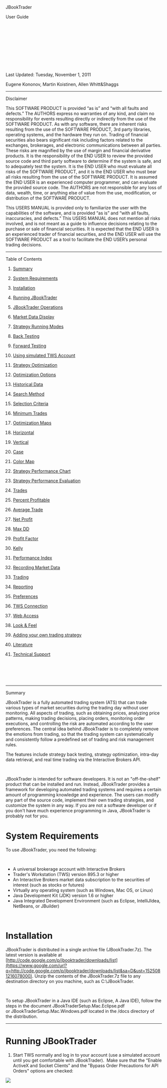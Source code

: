 <span class="c39 c37 c32"></span>

<span class="c37 c32 c39"></span>

<span class="c39 c37 c32"></span>

<span class="c39 c37 c32"></span>

<span class="c39 c37 c32"></span>

<span class="c39 c37 c32"></span>

<span class="c39 c37 c32"></span>

<span class="c39 c37 c32"></span>

<span class="c39 c37 c32"></span>

<span class="c27 c10">JBookTrader</span>

<span class="c8">User Guide</span>

<span class="c8"></span>

<span class="c8"></span>

<span class="c8"></span>

<span class="c1"> </span>

<span class="c1"> </span>

<span class="c1"> </span>

<span class="c1"></span>

<span class="c1"></span>

<span class="c1"></span>

<span class="c1"></span>

<span class="c1"></span>

<span class="c1"> </span>

<span class="c1"> </span>

<span class="c0">Last Updated: Tuesday, November 1, 2011</span>

<span class="c0">Eugene Kononov, Martin Koistinen, Allen Whitt&Shaggs</span>

<span class="c0"></span>

* * *

<span class="c40 c37 c25 c10 c50">Disclaimer</span>

<span class="c1">This SOFTWARE PRODUCT is provided “as is” and “with all faults and defects.” The AUTHORS express no warranties of any kind, and claim no responsibility for events resulting directly or indirectly from the use of the SOFTWARE PRODUCT. As with any software, there are inherent risks resulting from the use of the SOFTWARE PRODUCT, 3rd party libraries, operating systems, and the hardware they run on. Trading of financial securities also bears significant risk including factors related to the exchanges, brokerages, and electronic communications between all parties. These risks are magnified by the use of margin and financial derivative products. It is the responsibility of the END USER to review the provided source code and third party software to determine if the system is safe, and to adequately test the system. It is the END USER who must evaluate all risks of the SOFTWARE PRODUCT, and it is the END USER who must bear all risks resulting from the use of the SOFTWARE PRODUCT. It is assumed the END USER is an experienced computer programmer, and can evaluate the provided source code. The AUTHORS are not responsible for any loss of data, wealth, time, or anything else of value from the use, modification, or distribution of the SOFTWARE PRODUCT.</span>

<span class="c1"></span>

<span class="c1">This USERS MANUAL is provided only to familiarize the user with the capabilities of the software, and is provided “as is” and “with all faults, inaccuracies, and defects.” This USERS MANUAL does not mention all risks involved, and is not meant as a guide to influence decisions relating to the purchase or sale of financial securities. It is expected that the END USER is an experienced trader of financial securities, and the END USER will use the SOFTWARE PRODUCT as a tool to facilitate the END USER’s personal trading decisions.</span>

* * *

<span class="c25 c10 c37">Table of Contents</span><span class="c22 c40 c37"> </span>

<span class="c22 c40 c37"></span>

<span class="c22 c37 c40"></span>

1.  <span class="c7 c29 c14 c10">[Summary](#h.b82a0a152313)</span>
2.  <span class="c7 c29 c14 c10">[System Requirements](#h.bb7269a4cd0e)</span>
3.  <span class="c7 c29 c14 c10">[Installation](#h.7d0469bddc4a)</span>
4.  <span class="c7 c14 c10 c29">[Running JBookTrader](#h.e9373dd0e793)</span>
5.  <span class="c7 c29 c14 c10">[JBookTrader Operations](#h.5ca0e8cd8703)</span>
6.  <span class="c7 c29 c14 c10">[Market Data Display](#h.fa12f5f3a5a9)</span>
7.  <span class="c7 c29 c14 c10">[Strategy Running Modes](#h.a50b210d2d7f)</span>
8.  <span class="c7 c29 c14 c10">[Back Testing](#h.3c2d85303ed2)</span>
9.  <span class="c7 c29 c14 c10">[Forward Testing](#h.4929de0b2c6c)</span>
10.  <span class="c7 c29 c14 c10">[Using simulated TWS Account](#h.06f1e27ba9e0)</span>
11.  <span class="c7 c29 c14 c10">[Strategy Optimization](#h.71e323ae64bf)</span>

1.  <span class="c7 c22 c14">[Optimization Options](#h.df909c9ca6dc)</span>

1.  <span class="c7 c22 c14">[Historical Data](#h.97af3f6bcf4c)</span>
2.  <span class="c7 c22 c14">[Search Method](#h.eb49877327c0)</span>
3.  <span class="c7 c22 c14">[Selection Criteria](#h.6dd652d5b7c5)</span>
4.  <span class="c7 c22 c14">[Minimum Trades](#h.0b28add53eaa)</span>

1.  <span class="c7 c22 c14">[Optimization Maps](#h.803406a19b65)</span>

1.  <span class="c7 c22 c14">[Horizontal](#h.29f72512f54d)</span>
2.  <span class="c7 c22 c14">[Vertical](#h.c56b5e084647)</span>
3.  <span class="c7 c22 c14">[Case](#h.759d79ae7106)</span>
4.  <span class="c7 c22 c14">[Color Map](#h.7bdbb5de44d4)</span>

1.  <span class="c7 c29 c14 c10">[Strategy Performance Chart](#h.0375f4323dd3)</span>
2.  <span class="c7 c29 c14 c10">[Strategy Performance Evaluation](#h.86022322dc44)</span>

1.  <span class="c7 c22 c14">[Trades](#h.4044345b7d79)</span>
2.  <span class="c7 c22 c14">[Percent Profitable](#h.190faa03216e)</span>
3.  <span class="c7 c22 c14">[Average Trade](#h.fc9632ad7718)</span>
4.  <span class="c7 c22 c14">[Net Profit](#h.47778467a7a0)</span>
5.  <span class="c7 c22 c14">[Max DD](#h.719605c9f99a)</span>
6.  <span class="c7 c22 c14">[Profit Factor](#h.ebc4be1e89c2)</span>
7.  <span class="c7 c14 c22">[Kelly](#h.c31171f63f6c)</span>
8.  <span class="c7 c22 c14">[Performance Index](#h.0878454bb3bd)</span>

1.  <span class="c7 c29 c14 c10">[Recording Market Data](#h.f313887d57c6)</span>
2.  <span class="c7 c29 c14 c10">[Trading](#h.a075381d30d9)</span>
3.  <span class="c7 c29 c14 c10">[Reporting](#h.b7de96489066)</span>
4.  <span class="c7 c29 c14 c10">[Preferences](#h.fdef34383d9a)</span>

1.  <span class="c7 c22 c14">[TWS Connection](#h.70ded2d8f2da)</span>
2.  <span class="c7 c22 c14">[Web Access](#h.2010a80a07bf)</span>
3.  <span class="c7 c22 c14">[Look & Feel](#h.bebdd4eab0af)</span>

1.  <span class="c7 c29 c14 c10">[Adding your own trading strategy](#h.2ef9c361df37)</span>
2.  <span class="c7 c29 c14 c10">[Literature](#h.2f3cf59eacdd)</span>
3.  <span class="c7 c29 c14 c10">[Technical Support](#h.a1fbba1803f1)</span>

<a id="id.516b993f8f23"></a>

# <span> </span><a id="id.4bb965142f3e"></a>

* * *

<span class="c1">Summary</span>

<span class="c1">JBookTrader is a fully automated trading system (ATS) that can trade various types of market securities during the trading day without user monitoring. All aspects of trading, such as obtaining prices, analyzing price patterns, making trading decisions, placing orders, monitoring order executions, and controlling the risk are automated according to the user preferences. The central idea behind JBookTrader is to completely remove the emotions from trading, so that the trading system can systematically and consistently follow a predefined set of trading and risk management rules.</span>

<span class="c1">The features include strategy back testing, strategy optimization, intra-day data retrieval, and real time trading via the Interactive Brokers API.</span>

<span class="c1"> </span>

<span class="c1">JBookTrader is intended for software developers. It is not an "off-the-shelf" product that can be installed and run. Instead, JBookTrader provides a framework for developing automated trading systems and requires a certain amount of programming knowledge and experience. The users can modify any part of the source code, implement their own trading strategies, and customize the system in any way. If you are not a software developer or if you don't have much experience programming in Java, JBookTrader is probably not for you.</span>

<span class="c1"></span>

<span class="c1"></span>

# <span class="c27 c10">System Requirements</span>

<span class="c1">To use JBookTrader, you need the following:</span>

<span class="c1"> </span>

*   <span class="c1">A universal brokerage account with Interactive Brokers</span>
*   <span class="c1">Trader's Workstation (TWS) version 895.3 or higher</span>
*   <span class="c1">An Interactive Brokers market data subscription to the securities of interest (such as stocks or futures)</span>
*   <span class="c1">Virtually any operating system (such as Windows, Mac OS, or Linux)</span>
*   <span class="c1">Java Development Kit (JDK) version 1.6 or higher</span>
*   <span class="c1">Java Integrated Development Environment (such as Eclipse, IntelliJIdea, NetBeans, or JBuilder)</span>

<span class="c1"> </span>

<span class="c1"></span>

# <span class="c27 c10">Installation</span>

<span>JBookTrader is distributed in a single archive file (JBookTrader.7z). The latest version is available at</span> <span class="c54">[http://code.google.com/p/jbooktrader/downloads/list](https://www.google.com/url?q=http://code.google.com/p/jbooktrader/downloads/list&sa=D&ust=1525081216078000)</span><span class="c1">. Unzip the contents of the JBookTrader.7z file to any destination directory on you machine, such as C:\JBookTrader.</span>

<span class="c1"> </span>

<span class="c1">To setup JBookTrader in a Java IDE (such as Eclipse, A Java IDE), follow the steps in the document JBookTraderSetup.Mac.Eclipse.pdf or JBookTraderSetup.Mac.Windows.pdf located in the /docs directory of the distribution.</span>

<span class="c1"></span>

<span class="c1"></span>

<span class="c1"></span>

* * *

# <span class="c27 c10">Running JBookTrader</span>

1.  <span class="c1">Start TWS normally and log in to your account (use a simulated account until you get comfortable with JBookTrader).  Make sure that the “Enable ActiveX and Socket Clients” and the "Bypass Order Precautions for API Orders" options are checked:</span>

<span class="c1"></span>

<span class="c1"></span>

<span style="overflow: hidden; display: inline-block; margin: 0.00px 0.00px; border: 0.00px solid #000000; transform: rotate(0.00rad) translateZ(0px); -webkit-transform: rotate(0.00rad) translateZ(0px); width: 624.00px; height: 531.33px;">![](images/image18.png)</span>

<span class="c1"></span>

<span style="overflow: hidden; display: inline-block; margin: 0.00px 0.00px; border: 0.00px solid #000000; transform: rotate(0.00rad) translateZ(0px); -webkit-transform: rotate(0.00rad) translateZ(0px); width: 624.00px; height: 531.33px;">![](images/image36.png)</span>

<span class="c1"> </span>

<span class="c1"></span>

<span class="c1"></span>

1.  <span class="c1">Start JBookTrader:</span>

<span class="c1"></span>

<span class="c1"></span>

<span style="overflow: hidden; display: inline-block; margin: 0.00px 0.00px; border: 0.00px solid #000000; transform: rotate(0.00rad) translateZ(0px); -webkit-transform: rotate(0.00rad) translateZ(0px); width: 640.00px; height: 298.25px;">![](images/image20.png)</span>

<span class="c1"></span>

<span class="c1"></span>

<span class="c1">  </span>

1.  <span>Verify that JBookTrader can connect to TWS: right-click (control-click on Mac) on any strategy row and select</span> <span class="c10">Forward Test</span><span class="c1">:</span>

<span class="c1"></span>

<span style="overflow: hidden; display: inline-block; margin: 0.00px 0.00px; border: 0.00px solid #000000; transform: rotate(0.00rad) translateZ(0px); -webkit-transform: rotate(0.00rad) translateZ(0px); width: 640.00px; height: 298.25px;">![](images/image19.png)</span>

<span class="c1"></span>

<span class="c1">If the connection is successful and the security specified by the strategy is currently trading, you’ll see market information:</span>

<span class="c1"></span>

<span style="overflow: hidden; display: inline-block; margin: 0.00px 0.00px; border: 0.00px solid #000000; transform: rotate(0.00rad) translateZ(0px); -webkit-transform: rotate(0.00rad) translateZ(0px); width: 640.00px; height: 298.25px;">![](images/image22.png)</span>

<span class="c1"></span>

<span class="c1"></span>

<span class="c1"></span>

<span class="c1"></span>

* * *

# <span class="c27 c10">JBookTrader Operations</span>

<span class="c1"></span>

<span class="c1">Once started with the trading strategies specified, JBookTrader does not require any user actions and monitoring, or even user presence. During the trading day, JBookTrader will continuously monitor the price action for the specified securities, determine if the predefined trade entry/exit conditions have been met, place the trades, monitor their execution status, and record all events in a report file.</span>

<span class="c1"> </span>

<span class="c1">Specifically, JBookTrader will continuously execute the following sequence for each running trading strategy:</span>

<span class="c1"> </span>

*   <span class="c1">Detect when the market depth changes (any one of the 10 best bids or 10 best asks changes in either price or quantity).  For the liquid securities (such as ES and YM), this may happen several times every second.</span>
*   <span class="c1">Recalculate technical indicators based on the new market depth.</span>
*   <span class="c1">Determine if the trading strategy calls for a new position based on the new information. If new position differs from the current position, JBookTrader will place an order. For example, let us suppose that the the strategy is currently long 5 contracts. If the market moves higher and strategy determines that the profit target is reached and that the new position should be flat (i.e. 0 contracts), JBookTrader will place a MKT order to sell 5 contracts at the market.</span>
*   <span class="c1">The strategy will wait until the order is fully filled.</span>
*   <span class="c1">The transaction will be recorded in both event report and strategy report.</span>

<span class="c1"></span>

<span class="c1"> </span>

<span class="c1"></span>

* * *

# <span class="c27 c10">Market Data Display</span>

<span class="c1"></span>

<span>The market depth change at any point of time is reflected in the strategies table. The</span> <span class="c10">Market Depth</span> <span>column shows cumulative bid and the ask size. The</span> <span class="c10">Price</span><span class="c1"> column in JBookTrader is the midpoint between the current highest bid price and the current lowest ask price. At all times, the market data in JBookTrader is identical to that in TWS, and both applications reflect the changes almost simultaneously. Here is the TWS market depth window superimposed on JBookTrader for comparison:</span>

<span class="c1"> </span>

<span class="c1"></span>

<span class="c1"></span>

<span style="overflow: hidden; display: inline-block; margin: 0.00px 0.00px; border: 0.00px solid #000000; transform: rotate(0.00rad) translateZ(0px); -webkit-transform: rotate(0.00rad) translateZ(0px); width: 648.00px; height: 727.98px;">![](images/image21.png)</span>

<span class="c1"></span>

<span class="c1"></span>

<span class="c1"></span>

* * *

# <span class="c27 c10">Strategy Running Modes</span>

<span>JBookTrader can run any trading strategy in the following four running modes: back testing, forward testing, optimization, and trading. No changes to the strategy are required to run it in any of the running modes. Furthermore, the back testing, forward testing, and optimization modes are</span> <span class="c25">result-consistent</span><span>. That is, if you run a strategy in the forward test mode, and then back test and optimize the same strategy over the same time period, the performance results (net profit, number of trades, profit factor, etc.) will be identical. The trading mode is</span> <span class="c25">approximately result-consistent</span><span class="c1"> with the forward testing and the back testing modes. That is because in real trading, the bid/ask spreads and the quality of executions may vary beyond the boundaries assumed by the back testing, forward testing, and optimization modes.</span>

<span class="c1"></span>

<span class="c1">The running modes and their characteristics are summarized in the table below:</span>

<span class="c1"></span>

<a id="t.7b1b078301822e6cf561f623a156f4fe7ff675ef"></a><a id="t.0"></a>

<table class="c46">

<tbody>

<tr class="c35">

<td class="c41" colspan="1" rowspan="1">

<span class="c31 c10">Running Mode</span>

</td>

<td class="c41" colspan="1" rowspan="1">

<span class="c31 c10">Purpose</span>

</td>

<td class="c41" colspan="1" rowspan="1">

<span class="c31 c10">TWS Connection and live market data</span>

</td>

<td class="c41" colspan="1" rowspan="1">

<span class="c31 c10">Historical Data File</span>

</td>

<td class="c41" colspan="1" rowspan="1">

<span class="c31 c10">Order placement and execution</span>

</td>

</tr>

<tr class="c35">

<td class="c3" colspan="1" rowspan="1">

<span class="c10 c24">Back Testing</span>

</td>

<td class="c3" colspan="1" rowspan="1">

<span class="c24 c32">Evaluation of historical strategy performance</span>

</td>

<td class="c3" colspan="1" rowspan="1">

<span class="c24 c32">Not used</span>

</td>

<td class="c3" colspan="1" rowspan="1">

<span class="c24 c32">Required</span>

</td>

<td class="c3" colspan="1" rowspan="1">

<span class="c24 c32">Simulated</span>

</td>

</tr>

<tr class="c35">

<td class="c38" colspan="1" rowspan="1">

<span class="c24 c10">Forward Testing</span>

</td>

<td class="c38" colspan="1" rowspan="1">

<span class="c24 c32">Evaluation of real time strategy performance</span>

</td>

<td class="c38" colspan="1" rowspan="1">

<span class="c24 c32">Required</span>

</td>

<td class="c38" colspan="1" rowspan="1">

<span class="c24 c32">Not used</span>

</td>

<td class="c38" colspan="1" rowspan="1">

<span class="c24 c32">Simulated</span>

</td>

</tr>

<tr class="c35">

<td class="c3" colspan="1" rowspan="1">

<span class="c24 c10">Optimization</span>

</td>

<td class="c3" colspan="1" rowspan="1">

<span class="c24 c32">Discovery and calibration of strategy parameters</span>

</td>

<td class="c3" colspan="1" rowspan="1">

<span class="c24 c32">Not used</span>

</td>

<td class="c3" colspan="1" rowspan="1">

<span class="c24 c32">Required</span>

</td>

<td class="c3" colspan="1" rowspan="1">

<span class="c24 c32">Simulated</span>

</td>

</tr>

<tr class="c35">

<td class="c38" colspan="1" rowspan="1">

<span class="c24 c10">Trading</span>

</td>

<td class="c38" colspan="1" rowspan="1">

<span class="c24 c32">Live strategy trading</span>

</td>

<td class="c38" colspan="1" rowspan="1">

<span class="c24 c32">Required</span>

</td>

<td class="c38" colspan="1" rowspan="1">

<span class="c24 c32">Not used</span>

</td>

<td class="c38" colspan="1" rowspan="1">

<span class="c24 c32">Real</span>

</td>

</tr>

</tbody>

</table>

<span class="c24 c32"></span>

<span class="c1">All four trading modes are described in detail in the sections below.</span>

<span class="c1"></span>

<span class="c1"></span>

<span class="c1"></span>

* * *

# <span class="c27 c10">Back Testing</span>

<span class="c14 c32">Back testing is evaluating your trading strategy performance using historical market depth data. Historical data sets can be downloaded from the</span> <span class="c54">[Project Downloads Page](https://www.google.com/url?q=http://code.google.com/p/jbooktrader/downloads/list&sa=D&ust=1525081216087000)</span><span class="c1">.</span>

<span class="c1"></span>

<span class="c14 c32">To run a back test, right click on the strategy and select</span> <span class="c10 c14">Back Test</span><span class="c14 c32">:</span><span class="c1"> </span>

<span class="c1"></span>

<span style="overflow: hidden; display: inline-block; margin: 0.00px 0.00px; border: 0.00px solid #000000; transform: rotate(0.00rad) translateZ(0px); -webkit-transform: rotate(0.00rad) translateZ(0px); width: 640.00px; height: 298.25px;">![](images/image24.png)</span>

<span class="c1"></span>

<span class="c1">JBookTrader will pop up a file dialog. This dialog allows you to:</span>

<span class="c1"></span>

*   <span class="c1">Select a historical data file</span>
*   <span class="c1">Optionally select a subset of the historical data file by date</span>
*   <span class="c1">Optionally modify the strategy parameters for the back test</span>

<span style="overflow: hidden; display: inline-block; margin: 0.00px 0.00px; border: 0.00px solid #000000; transform: rotate(0.00rad) translateZ(0px); -webkit-transform: rotate(0.00rad) translateZ(0px); width: 640.00px; height: 289.32px;">![](images/image23.png)</span>

<span class="c1"></span>

<span class="c1">Press the "Back Test" button and JBookTrader will run the test and display the results:</span>

<span class="c1"></span>

<span class="c1"></span>

<span style="overflow: hidden; display: inline-block; margin: 0.00px 0.00px; border: 0.00px solid #000000; transform: rotate(0.00rad) translateZ(0px); -webkit-transform: rotate(0.00rad) translateZ(0px); width: 640.00px; height: 298.25px;">![](images/image26.png)</span>

<span class="c1"> </span>

<span>To see the extended back testing results, right click on the strategy and select</span> <span class="c10">Information</span><span class="c1">:</span>

<span class="c1"></span>

<span style="overflow: hidden; display: inline-block; margin: 0.00px 0.00px; border: 0.00px solid #000000; transform: rotate(0.00rad) translateZ(0px); -webkit-transform: rotate(0.00rad) translateZ(0px); width: 640.00px; height: 298.25px;">![](images/image25.png)</span>

<span class="c1"></span>

<span class="c1"></span>

<span class="c1">Extended back testing results will be displayed:</span>

<span style="overflow: hidden; display: inline-block; margin: 0.00px 0.00px; border: 0.00px solid #000000; transform: rotate(0.00rad) translateZ(0px); -webkit-transform: rotate(0.00rad) translateZ(0px); width: 530.00px; height: 502.00px;">![](images/image27.png)</span>

* * *

# <span class="c27 c10">Forward Testing</span>

<span class="c1">Forward testing is evaluating your trading strategy performance using live market data. In the forward testing mode, JBookTrader will connect to TWS and run the strategy, but no actual trade orders will be submitted. This makes it possible to run JBookTrader against real TWS account without making any trades. Although a paper trading account can also be used, the data feed from that type of account is unreliable.</span>

<span class="c1"> </span>

<span>To start a forward test, right click on the strategy and select</span> <span class="c10">Forward Test</span><span class="c1">:</span>

<span style="overflow: hidden; display: inline-block; margin: 0.00px 0.00px; border: 0.00px solid #000000; transform: rotate(0.00rad) translateZ(0px); -webkit-transform: rotate(0.00rad) translateZ(0px); width: 640.00px; height: 298.25px;">![](images/image19.png)</span>

<span class="c1"></span>

<span class="c1">If the security specified by the strategy is trading, the strategy line will be updated with live market data: </span>

<span style="overflow: hidden; display: inline-block; margin: 0.00px 0.00px; border: 0.00px solid #000000; transform: rotate(0.00rad) translateZ(0px); -webkit-transform: rotate(0.00rad) translateZ(0px); width: 640.00px; height: 298.25px;">![](images/image22.png)</span>

<span class="c1"></span>

* * *

# <span class="c27 c10">Using simulated TWS Account</span>

<span class="c48 c40 c14 c10"></span>

<span class="c1">Unfortunately, the "market depth" (and similarly "market book") functionality in simulated IB account is flawed. You can frequently see crossed market (bid higher than ask), missing rows of data, and downright wrong information. The best way to see it is to start two instances of TWS, and log in to your real account in one TWS instance, and log in to your simulated account in the other TWS instance. Then bring up the "market depth" window in each one, for the same security, and compare the two windows side by side. As market depth changes, you'll see that very frequently, the data is not the same in the two windows.</span>

<span class="c1"> </span>

<span class="c1">Here is how it may look like (notice the “crossed market” and other inconsistencies in the market depth for the simulated TWS account):</span>

<span class="c1"> </span>

<span class="c1"></span>

<span style="overflow: hidden; display: inline-block; margin: 0.00px 0.00px; border: 0.00px solid #000000; transform: rotate(0.00rad) translateZ(0px); -webkit-transform: rotate(0.00rad) translateZ(0px); width: 567.00px; height: 568.00px;">![](images/image28.png)</span>

<span class="c1"></span>

<span class="c1"></span>

<span class="c1">Since market depth data is critical to JBookTrader, simulated account simply doesn't cut it.</span>

<span class="c1"> </span>

<span class="c1">The solution is to use the "Forward Test" in JBookTrader with the real TWS account. In the "Forward Test" mode, everything that happens is exactly the same as if you were actually trading, except for one thing: no orders will be transmitted to TWS. For the performance evaluation, the executions will be simulated in a manner consistent with the real executions: all buy orders will be simulated to fill at the current ask, and all sell orders will be simulated to fill at the current bid.</span>

<span class="c1"> </span>

<span class="c1">The "Forward Test" mode should also be used if your intent is to record market depth.</span>

<span class="c1"></span>

<span class="c1"></span>

<span class="c1"></span>

* * *

# <span class="c27 c10">Strategy Optimization</span>

<span class="c40 c14 c10 c48"></span>

<span class="c1">Strategy optimization is a search for a set of strategy parameters that results in the best strategy performance. JBookTrader uses multiple measures of performance. You can select a particular measure to be used in the search.</span>

<span class="c1"> </span>

<span>To start a strategy optimization, right click on the strategy and select</span> <span class="c10">Optimize</span><span class="c1">:</span>

<span style="overflow: hidden; display: inline-block; margin: 0.00px 0.00px; border: 0.00px solid #000000; transform: rotate(0.00rad) translateZ(0px); -webkit-transform: rotate(0.00rad) translateZ(0px); width: 640.00px; height: 298.25px;">![](images/image29.png)</span>

<span class="c1"></span>

<span class="c1"> </span>

<span class="c1">This will display the Strategy Optimizer dialog.  This dialog offers these options:</span>

<span class="c1"></span>

*   <span class="c1">The historical data file to use</span>
*   <span class="c1">Optionally select a subset of the historical data by date</span>
*   <span class="c1">Modify the strategy parameters ranges to test</span>
*   <span class="c1">The optimizer method to use</span>
*   <span class="c1">The selection criteria</span>
*   <span class="c1">The minimum number of trades</span>

<span class="c1"></span>

<span class="c1">These are described below.</span>

<span class="c1"></span>

* * *

## <span class="c9">Optimization Options</span>

<span class="c1">The optimization window offers a number of configurations.  These are shown here: </span>

<span class="c1"></span>

<span class="c1"></span>

<span style="overflow: hidden; display: inline-block; margin: 0.00px 0.00px; border: 0.00px solid #000000; transform: rotate(0.00rad) translateZ(0px); -webkit-transform: rotate(0.00rad) translateZ(0px); width: 640.00px; height: 497.09px;">![](images/image30.png)</span>

### <span class="c10 c36">Historical Data</span>

<span class="c1"></span>

<span class="c1">Select the desired historical data file by clicking "Browse...".  To use only a subset of this data, check "Use date range" and enter the desired time period.  Note that in the example above, only data from 00:00:00 on January 1, 2011, until 23:59:59 on April 30, 2011, will be used in the optimization process.</span>

### <span class="c36 c10">Search Method</span>

<a id="id.c895f50a8500"></a>

<span class="c1">There are currently two choices for the search method; "Brute Force" and "Divide & Conquer".  The simplest is Brute Force.  This method will systematically back test every possible combination of parameters to locate the highest scoring configuration based on your selection criteria and minimum number of trades.  Depending on the number of combinations of parameters, the size of the back testing data and the computing power of your computer, this method may require minutes, hours, days or even weeks to complete.</span>

<span class="c1"></span>

<span class="c1">Divide & Conquer takes a speedier approach by dividing the whole set of parameters combinations into a relatively small number of groups.  The method then scores a sample of combinations from each group.  Divide and Conquer will then divide the highest scoring group into a new set of sub-groups and sample these, recursively, until it can no longer sub-divide the highest scoring group.  While this method is very quick, it isn't as thorough as the brute force method.</span>

### <span class="c36 c10">Selection Criteria</span>

<a id="id.71efab7d4a94"></a>

<span>There are currently four options for the selection criteria; Profit Factor, Net Profit, Kelly (Kelly Criterion) and PI (Performance Index).  Each of these choices is described in the 12. </span><span class="c7">Strategy performance evaluation</span><span class="c1"> section of this document.</span>

<span class="c1"></span>

<span class="c1">The selection here determines how the search method scores the best combination of parameters.</span>

### <span class="c36 c10">Minimum Trades</span>

<a id="id.64e2eb10be8e"></a>

<span class="c1">The statistical relevance of the selection criteria depends greatly on the number of trades that occur over the optimization search.  The Minimum Trades field allows you to omit optimization results that produced a number of trades lower than this setting.</span>

<span class="c1"></span>

<span>Once these options are set, click the</span> <span class="c10">Optimize</span><span class="c1"> button:</span>

<span class="c1"></span>

<span class="c14 c32">After completion, optimization results will be shown:</span><span class="c1"> </span>

<span class="c1"></span>

<span style="overflow: hidden; display: inline-block; margin: 0.00px 0.00px; border: 0.00px solid #000000; transform: rotate(0.00rad) translateZ(0px); -webkit-transform: rotate(0.00rad) translateZ(0px); width: 640.00px; height: 497.09px;">![](images/image31.png)</span>

<span class="c1"></span>

<span class="c1"></span>

* * *

## <span class="c9">Optimization Maps</span>

<span class="c1">Once an optimization has completed, it may be helpful to visualize a heat map of the parameter combinations showing the relative performance of each combination.</span>

<span style="overflow: hidden; display: inline-block; margin: 0.00px 0.00px; border: 0.00px solid #000000; transform: rotate(0.00rad) translateZ(0px); -webkit-transform: rotate(0.00rad) translateZ(0px); width: 640.00px; height: 504.00px;">![](images/image32.png)</span>

<span class="c1"></span>

<span class="c1"></span>

<span class="c1"></span>

<span class="c1"></span>

<span class="c1">Each point in the map shows the relative performance of the combination of parameter values at that point.  In the case of the map shown above, each point represents a value combination for the Entry and Period parameters for this optimization run.  The color value represents the value of the selection criteria selected for the optimization run.</span>

<span class="c1"></span>

<span class="c1">As shown in the legend along the right edge of the window, the red areas in the map have the highest profit factor and the areas in the dark blue have the lowest profit factor.</span>

<span class="c1"></span>

<span class="c1">Areas in white have no result because these combinations of parameter values produced a number of trades below the Minimum trade threshold set for the optimization run, or in the case of a Divide & Conquer optimization run, because the optimizer did not test them at all. </span>

<span class="c1"></span>

<span class="c1">The map shown above represents a Brute Force optimization run.  A Divide and Conquer run of the same strategy and other settings would appear like this:</span>

<span class="c1"></span>

<span class="c1"></span>

<span style="overflow: hidden; display: inline-block; margin: 0.00px 0.00px; border: 0.00px solid #000000; transform: rotate(0.00rad) translateZ(0px); -webkit-transform: rotate(0.00rad) translateZ(0px); width: 640.00px; height: 504.00px;">![](images/image33.png)</span>

<span class="c1"></span>

<span class="c1">Here it is easy to see how the Divide and Conquer search method samples areas of the combination space then focuses on areas with the best relative performance.  In this case, the optimizer very sparsely tested the map except in the areas where Entry is between 10 and 13 and Period is between about 0 and 75.</span>

<span class="c1"></span>

<span class="c1">If desired a user may "zoom-in" to a part of the optimization map by dragging a box with his mouse around the area of interest.</span>

<span class="c1"></span>

<span class="c1">There are a number of options for the optimization map; Horizontal, Vertical, Case and Color Map.</span>

<span class="c1"></span>

### <span class="c36 c10">Horizontal</span>

<a id="id.8f7bfd0aafd5"></a>

<span class="c1">The Horizontal drop-down menu allows the selection of which parameter to map to the horizontal axis of the map.  This is more important when there are more than two parameters as the map can only show two at a time.</span>

### <span class="c36 c10">Vertical</span>

<span class="c1">The Vertical drop-down menu allows the selection of which parameter to map to the horizontal axis of the map. This is more important when there are more than two parameters as the map can only show two at a time.</span>

### <span class="c36 c10"></span>

<span class="c1">Case</span>

<a id="id.aaad64e8d89d"></a>

<span class="c1"> The optimizer map can only show two parameters at a time.  So, when an optimized strategy uses 3 or more parameters, the resulting P&L that is mapped may vary depending on the hidden parameters.  Selecting Best will color the map with the best P&L for the shown parameters and selecting Worst will show the worst P&L for those parameters.</span>

<span class="c1"></span>

<span class="c1">For example, suppose that a strategy with 3 parameters is optimized.  Let us further suppose that the P&L for some of the parameter combinations is as follows:</span>

<span class="c32 c52">(10, 20, 1) : </span><span class="c22 c43">-$1,000.00</span>

<span class="c17">(10, 20, 2) : $12,000.00</span>

<span class="c32 c52">(10, 20, 3) : </span><span class="c22 c43">-$5,000.00</span>

<span class="c22 c43"></span>

<span class="c1">If the optimization map is only displaying the first 2 parameters in the map, the color of the map for these parameters will be determined by the Case setting.  If set to Best, the map will be set to the color corresponding to $12,000.00, if Case is set to Worst, then the map will be set to the color corresponding to -$5,000.00.</span>

### <span class="c36 c10">Color Map</span>

<a id="id.5b5ff1e672b9"></a>

<span class="c1">The color map drop-down menu contains the choices; Heat and Gray.  Heat uses color to denote performance and Gray uses shades of grey to denote performance.  This might be useful if the viewer has trouble distinguishing colors or if the the map will be printed on a monotone printer or other medium.</span>

<span class="c1"></span>

<span class="c1"></span>

* * *

# <span class="c27 c10">Strategy Performance Chart</span>

<span>In discretionary (manual) trading, charts are used</span> <span class="c25">before</span><span>a trading decision is made. Since JBookTrader is a fully automated trading system, there is no one to actually look at the chart. The system makes all decisions. However, the charts are still very useful for strategy evaluation</span> <span class="c25">after</span><span class="c1"> the period of trading.</span>

<span class="c1"> </span>

<span>To display a strategy performance chart, run any strategy in one of the three modes:</span> <span class="c10">Back Test</span><span>,</span> <span class="c10">Forward Test</span><span>, or</span> <span class="c10">Trade</span><span>. Next, right-click (control-click on Mac) on the strategy and select</span> <span class="c10">Chart</span><span class="c1">:</span>

<span class="c1"></span>

<span style="overflow: hidden; display: inline-block; margin: 0.00px 0.00px; border: 0.00px solid #000000; transform: rotate(0.00rad) translateZ(0px); -webkit-transform: rotate(0.00rad) translateZ(0px); width: 640.00px; height: 298.25px;">![](images/image34.png)</span>

<span class="c1"></span>

<span class="c1"></span>

<span class="c1">The strategy performance chart will be displayed:</span>

<span class="c1"></span>

<span style="overflow: hidden; display: inline-block; margin: 0.00px 0.00px; border: 0.00px solid #000000; transform: rotate(0.00rad) translateZ(0px); -webkit-transform: rotate(0.00rad) translateZ(0px); width: 640.00px; height: 497.09px;">![](images/image35.png)</span>

<span class="c1"></span>

<span class="c29 c40 c14 c10"> </span>

<span class="c1">The performance chart contains the information about the market and the strategy, since it has started. The green circles mark the times and the prices when the strategy took long positions, the red circles mark the times and the prices when the strategy took short positions, and the yellow circles mark the times and the prices when the strategy took flat positions. The number in the circle indicates the number of contracts/shares held by the strategy.</span>

<span class="c1"></span>

<span class="c1">The performance chart is zoom-able. To zoom in, left-click on the chart area and drag to the right. To zoom out, left-click on the chart area and drag to the left:</span>

<span class="c1"></span>

<span class="c1"></span>

<span class="c1"></span>

<span class="c1"></span>

<span class="c1"></span>

<span class="c1"></span>

<span style="overflow: hidden; display: inline-block; margin: 0.00px 0.00px; border: 0.00px solid #000000; transform: rotate(0.00rad) translateZ(0px); -webkit-transform: rotate(0.00rad) translateZ(0px); width: 640.00px; height: 497.09px;">![](images/image9.png)</span>

<span class="c1"></span>

<span>There are numerous chart display options which you can adjust. To get to the options, right-click (control-click on Mac) on the chart and choose</span> <span class="c10">Properties</span><span class="c1">:</span>

<span class="c1"></span>

<span class="c1"></span>

<span style="overflow: hidden; display: inline-block; margin: 0.00px 0.00px; border: 0.00px solid #000000; transform: rotate(0.00rad) translateZ(0px); -webkit-transform: rotate(0.00rad) translateZ(0px); width: 640.00px; height: 497.09px;">![](images/image10.png)</span>

<span class="c1"></span>

* * *

# <span class="c27 c10">Strategy Performance Evaluation</span>

<span class="c1"></span>

## <span class="c9">Trades</span>

<span class="c1">This is the total number of trades that executed during the strategy’s run. The greater the number of trades (and the longer the historical data period is), the more statistically significant the performance results will be.</span>

## <span class="c9">Percent Profitable</span>

<span class="c1">Percent of profitable trades.</span>

## <span class="c9">Average Trade</span>

<span class="c1">This is the total net profit divided by the number of trades.</span>

## <span class="c9">Net Profit</span>

<span class="c1">This is the total profit or loss of the strategy’s run.</span>

## <span class="c9">Max DD</span>

<span class="c1">The Maximum Drawdown indicates the largest decline from the highest peak during the course of the strategy's run.</span>

## <span class="c9">Profit Factor</span>

<span class="c1">Profit Factor is a measure of a strategy’s performance and is measured as the ratio:</span>

<span style="overflow: hidden; display: inline-block; margin: 0.00px 0.00px; border: 0.00px solid #000000; transform: rotate(0.00rad) translateZ(0px); -webkit-transform: rotate(0.00rad) translateZ(0px); width: 179.00px; height: 58.00px;">![](images/image11.png)</span>

## <span class="c9"></span>

<span class="c1">Kelly</span>

<span>Kelly provides an indication of the</span> <span class="c25">maximum</span><span>amount of trading capital that should be applied to the given strategy.  The result is in the range 0 - 100 and indicates the</span> <span class="c25">maximum</span><span class="c1"> percentage that should be allocated.  The Kelly Criterion is calculated with the formula:</span>

<span class="c1"></span>

<span style="overflow: hidden; display: inline-block; margin: 0.00px 0.00px; border: 0.00px solid #000000; transform: rotate(0.00rad) translateZ(0px); -webkit-transform: rotate(0.00rad) translateZ(0px); width: 105.00px; height: 58.00px;">![](images/image12.png)</span>

<span class="c1"></span>

<span class="c1"></span>

<span class="c1">Where:</span>

<span class="c10 c25">f</span><span class="c1">  is the maximum fraction of the total capital to invest</span>

<span class="c25 c10">b</span><span class="c1"> is the win-loss ratio</span>

<span class="c25 c10">p</span><span class="c1"> is the probability of a winning trade</span>

<span class="c10">q</span><span class="c1"> is the probability of a losing trade</span>

<span class="c1"></span>

<span>For more information see</span> <span class="c7">[http://en.wikipedia.org/wiki/Kelly_criterion](https://www.google.com/url?q=http://en.wikipedia.org/wiki/Kelly_criterion&sa=D&ust=1525081216098000)</span><span class="c1">.</span>

<span class="c1"></span>

<span>In the trading systems domain, Kelly can be used for position sizing. It can also be used to directly compare the "goodness" of multiple strategies side by side. Let's suppose that system</span> <span class="c25">A</span><span>has Kelly of 5% while system</span> <span class="c25">B</span> <span>has Kelly of 50%. Clearly, system</span> <span class="c25">B is</span> <span>superior to system</span><span class="c25">A,</span> <span class="c1">because its distribution of winning and losing trades allows a much greater proportion of capital to risk on every trade.</span>

## <span class="c9">Performance Index</span>

<span class="c1">The Performance Index is another measure of the Strategy’s performance.  It is calculated as 10 times the average profit per trade divided by the standard deviation of trades:</span>

![](images/image1.png)

<span class="c39 c37 c32"></span>

<span class="c1">The higher the performance index is, the more "quality" the strategy has. Performance Index is closely related to System Quality Number, introduced by Van K. Tharp in his "Definitive Guide to Position Sizing".</span>

<span class="c1"></span>

<span class="c1">References:</span>

<span class="c7 c22 c14">[http://www.ninjatrader-support2.com/vb/showthread.php?t=4320](https://www.google.com/url?q=http://www.ninjatrader-support2.com/vb/showthread.php?t%3D4320&sa=D&ust=1525081216099000)</span>

<span class="c7 c22 c14">[http://www.iitm.com/Definitive-Guide-to-Position-Sizing.htm](https://www.google.com/url?q=http://www.iitm.com/Definitive-Guide-to-Position-Sizing.htm&sa=D&ust=1525081216099000)</span>

<span class="c7 c22 c14">[http://groups.google.com/group/jbooktrader/browse_thread/thread/f35707d6d1e5163f](https://www.google.com/url?q=http://groups.google.com/group/jbooktrader/browse_thread/thread/f35707d6d1e5163f&sa=D&ust=1525081216100000)</span>

<span class="c7 c22 c14">[](https://www.google.com/url?q=http://groups.google.com/group/jbooktrader/browse_thread/thread/f35707d6d1e5163f&sa=D&ust=1525081216100000)</span>

<span class="c7 c22 c14">[](https://www.google.com/url?q=http://groups.google.com/group/jbooktrader/browse_thread/thread/f35707d6d1e5163f&sa=D&ust=1525081216100000)</span>

* * *

# <span class="c27 c10">Recording Market Data</span>

<span class="c1"></span>

<span>When a strategy runs in either</span> <span class="c10">Forward Test</span><span>or</span> <span class="c10">Trade</span><span>mode, it accumulates market depth data and saves it in a file in the</span> <span class="c25">/marketData</span><span class="c1"> directory.</span>

<span class="c1"> </span>

<span class="c1">Open one of the saved files in a text editor. The market depth history is saved as a sequence of lines.  Each line represents a 1-second snapshot of the market and contains 4 columns:</span>

<span class="c1"> </span>

<span class="c1">Column  1: date in the MMddyy format</span>

<span class="c1"> Column  2: time in the HHmmss format</span>

<span class="c1"> Column  3: book balance</span>

<span class="c1"> Column  4: price</span>

<span class="c1"></span>

<span class="c1"> </span>

<span class="c1">Here is how it may look:</span>

<span class="c17">…</span>

<span class="c17"> 062409,081232,-11,894.375</span>

<span class="c17"> 062409,081233,-11,894.375</span>

<span class="c17"> 062409,081234,-11,894.375</span>

<span class="c17"> 062409,081235,-11,894.375</span>

<span class="c17"> 062409,081236,-11,894.375</span>

<span class="c17"> 062409,081237,-12,894.375</span>

<span class="c17"> 062409,081238,-13,894.375</span>

<span class="c17"> 062409,081239,-6,894.125</span>

<span class="c17"> 062409,081240,1,894.125</span>

<span class="c17"> 062409,081241,2,894.125</span>

<span class="c17"> 062409,081242,2,894.125</span>

<span class="c17"> 062409,081243,1,894.125</span>

<span class="c17"> 062409,081244,1,894.125</span>

<span class="c17"> …</span>

<span class="c17"></span>

<span class="c17"></span>

<span class="c1">The saved book may subsequently be used by any strategy for back testing and optimization purposes.</span>

<span class="c1"></span>

<span class="c1"></span>

<span class="c1"></span>

* * *

# <span class="c27 c10">Trading</span>

<span class="c1"></span>

<span class="c1">To begin live trading of your strategy, right-click (control-click on Mac) and choose Trade from the contextual menu.</span>

<span class="c1"></span>

<span class="c1"></span>

<span style="overflow: hidden; display: inline-block; margin: 0.00px 0.00px; border: 0.00px solid #000000; transform: rotate(0.00rad) translateZ(0px); -webkit-transform: rotate(0.00rad) translateZ(0px); width: 640.00px; height: 298.25px;">![](images/image13.png)</span>

<span class="c1"></span>

<span class="c1"></span>

<span class="c1"> </span>

<span class="c1">If JBookTrader detects that you connected to a real TWS account, it will ask for a confirmation:</span>

<span style="overflow: hidden; display: inline-block; margin: 0.00px 0.00px; border: 0.00px solid #000000; transform: rotate(0.00rad) translateZ(0px); -webkit-transform: rotate(0.00rad) translateZ(0px); width: 640.00px; height: 188.74px;">![](images/image14.png)</span>

<span class="c1"></span>

<span class="c1"></span>

<span class="c1"></span>

* * *

# <span class="c27 c10">Reporting</span>

<span class="c1"></span>

<span class="c1">All major activities that JBookTrader performs during the trading day are logged into a dedicated log file in HTML format (EventLog.htm).  The event report can be used at the end of the trading day to diagnose and debug any potential problems that occurred during the day.</span>

<span class="c1"> </span>

<span class="c1">The event report typically looks like this:</span>

<span class="c1"></span>

<span class="c1"></span>

<span style="overflow: hidden; display: inline-block; margin: 0.00px 0.00px; border: 0.00px solid #000000; transform: rotate(0.00rad) translateZ(0px); -webkit-transform: rotate(0.00rad) translateZ(0px); width: 640.00px; height: 400.00px;">![](images/image15.png)</span>

<span class="c1"></span>

<span class="c1"></span>

<span class="c1"></span>

<span class="c1">The event report will contain informational messages from TWS and execution reports. If you see anything else (such as error messages from TWS or other errors), that would indicate a problem that needs to be addressed.</span>

<span class="c1"> </span>

<span class="c1">Additionally, every strategy creates its own log file, which is named after the class where this strategy is implemented. For example, if the strategy is defined in a class MyStrategy.java, the corresponding strategy report will be named MyStrategy.htm. The strategy log can be used to evaluate the strategy performance. Although the log is in HTML format for easy viewing, you can also import it into a spreadsheet (such as MS Excel) to analyze the strategy performance during the day and to construct the charts, if needed.</span>

<span class="c1"> </span>

<span class="c1">A typical example of a strategy log:</span>

<span class="c1"></span>

<span style="overflow: hidden; display: inline-block; margin: 0.00px 0.00px; border: 0.00px solid #000000; transform: rotate(0.00rad) translateZ(0px); -webkit-transform: rotate(0.00rad) translateZ(0px); width: 640.00px; height: 400.00px;">![](images/image16.png)</span>

<span class="c1"></span>

<span class="c1"></span>

<span class="c1"></span>

<span class="c1">The type of information logged in either event report and, like everything else in JBookTrader,  the strategy report can be customized by the user.</span>

<span class="c1"> </span>

<span class="c1"> </span>

<span class="c1"></span>

* * *

# <span class="c10 c27">Preferences</span>

<span class="c1"></span>

<span class="c0">JBookTrader user preferences are found by clicking the menu item Preferences in the Configure menu:</span>

<span style="overflow: hidden; display: inline-block; margin: 0.00px 0.00px; border: 0.00px solid #000000; transform: rotate(0.00rad) translateZ(0px); -webkit-transform: rotate(0.00rad) translateZ(0px); width: 640.00px; height: 298.25px;">![](images/image17.png)</span>

<span class="c0"></span>

<span class="c0"></span>

<span class="c0"></span>

<span class="c0"></span>

<span class="c1">The preferences window will appear:</span>

<span style="overflow: hidden; display: inline-block; margin: 0.00px 0.00px; border: 0.00px solid #000000; transform: rotate(0.00rad) translateZ(0px); -webkit-transform: rotate(0.00rad) translateZ(0px); width: 640.00px; height: 432.94px;">![](images/image2.png)</span>

<span class="c1"></span>

<span class="c1"></span>

<span class="c1"></span>

<span class="c1"></span>

<span class="c1"></span>

<span class="c1">The Preferences window has three tabs:</span>

*   <span class="c1">TWS Connection</span>
*   <span class="c1">Web Access</span>
*   <span class="c1">Look & Feel</span>

<span class="c1"> </span>

## <span class="c9">TWS Connection</span>

<a id="id.ce13eb40a137"></a>

<span class="c1"></span>

<span class="c1">The TWS Connection tab allows configuration of the host, port and client ID that should be used when connecting to TWS. The Host preference should match the IP Address or host name of the computer running the TWS instance you which JBookTrader to connect to.  Use localhost (the default) if TWS is running on the same machine as JBookTrader. The Port preference should match the value of the socket port as set in TWS under API in the Global Configuration (see Section 4, "Running JBookTrader"). The Client ID field should be used if you have multiple JBookTrader instances accessing the same TWS instance.  Each should connect with a unique Client ID.</span>

<span class="c1"></span>

<span style="overflow: hidden; display: inline-block; margin: 0.00px 0.00px; border: 0.00px solid #000000; transform: rotate(0.00rad) translateZ(0px); -webkit-transform: rotate(0.00rad) translateZ(0px); width: 640.00px; height: 432.94px;">![](images/image2.png)</span>

## <span class="c9">Web Access</span>

<span class="c1"></span>

<span class="c1">It is also possible to monitor JBookTrader via a web interface.  If enabled, JBookTrader’s in-built web server will provide basic information about a running strategy.</span>

<span class="c1"> </span>

<span class="c1">The configuration settings as they appear in the Web Access tab:</span>

<span class="c1"></span>

<span style="overflow: hidden; display: inline-block; margin: 0.00px 0.00px; border: 0.00px solid #000000; transform: rotate(0.00rad) translateZ(0px); -webkit-transform: rotate(0.00rad) translateZ(0px); width: 640.00px; height: 432.94px;">![](images/image3.png)</span>

<span class="c1"></span>

<span class="c1"></span>

<span class="c1"></span>

<span>To access the report from any web browser, connect to the IP address of the computer running JBookTrader and at the port configured in the Web Access preferences.  For example, if your machine is at IP address 192.168.1.68 and you’ve configured the Web Access port to 8,080, then, from your web browser, access http://192.168.1.68:8080/ for your report.</span> <span class="c29 c40 c14 c10">Note that web access is only available when JBookTrader is running in either "trade" or "forward test" mode.</span>

<span class="c29 c40 c14 c10"></span>

<span class="c1">To access your report, you'll be asked to reproduce the same credentials that were provided in the previous step.</span>

<span class="c1"></span>

<span class="c1"></span>

<span style="overflow: hidden; display: inline-block; margin: 0.00px 0.00px; border: 0.00px solid #000000; transform: rotate(0.00rad) translateZ(0px); -webkit-transform: rotate(0.00rad) translateZ(0px); width: 425.00px; height: 203.00px;">![](images/image4.png)</span>

<span class="c1"></span>

<span class="c1">If the authentication challenge is successful, the report will be presented in the client web browser.  Here is an example of this report:</span>

<span class="c1"></span>

<span style="overflow: hidden; display: inline-block; margin: 0.00px 0.00px; border: 0.00px solid #000000; transform: rotate(0.00rad) translateZ(0px); -webkit-transform: rotate(0.00rad) translateZ(0px); width: 640.00px; height: 400.00px;">![](images/image5.png)</span>

<span class="c1"></span>

<span class="c1">Note, in this case, only the strategies "Equalizer" and "Simple" have generated a Strategy Report yet and clicking their names will open them.</span>

<span class="c1"></span>

<span class="c1">If Table Layout is set to "simple" then the output will be listed in alphabetical order without grouping by the underlying security.</span>

<span class="c1"></span>

<span class="c1"></span>

<span class="c1"></span>

<span class="c1">If you’d like to access the report via a web browser on the same machine, simply use http://localhost:[port number]/.  If you’d like to monitor JBookTrader from any web browser anywhere on the Internet, you must ensure that your JBookTrader computer is accessible from the Internet with a known IP address or domain name.  This is beyond the scope of this document, but here are some pointers:</span>

<span class="c1"></span>

<span class="c1"></span>

<a id="t.06734fd04b187877576de884e739201b92a245d2"></a><a id="t.1"></a>

<table class="c46">

<tbody>

<tr class="c35">

<td class="c12" colspan="1" rowspan="1">

<span class="c10 c31">JBookTrader and your Browser are located...</span>

</td>

<td class="c12" colspan="1" rowspan="1">

<span class="c31 c10">Addressing notes</span>

</td>

</tr>

<tr class="c35">

<td class="c45" colspan="1" rowspan="1">

<span class="c24 c10">On the same machine</span>

</td>

<td class="c45" colspan="1" rowspan="1">

<span class="c24 c32">On most machines, you can access Web Access with this address:</span>

<span class="c24 c32"></span>

<span class="c24 c32">http://localhost:8080/ or</span>

<span class="c24 c32">http://127.0.0.1:8080/</span>

<span class="c24 c32">Assuming that you have configured the "Web access port" to 8080.  If this doesn't work for you, you may have a host-based firewall which is blocking this port.</span>

</td>

</tr>

<tr class="c35">

<td class="c45" colspan="1" rowspan="1">

<span class="c24 c10">On the same local network</span>

</td>

<td class="c45" colspan="1" rowspan="1">

<span class="c24 c32">This depends on your setup, but most consumer routers will assign an address from the following ranges for devices within your Local Area Network (LAN):</span>

<span class="c24 c32"></span>

<span class="c24 c32">http://10.xxx.xxx.xxx:8080/</span>

<span class="c24 c32">http://172.[16-31].xxx.xxx:8080/</span>

<span class="c24 c32">http://192.168.xxx.xxx:8080/</span>

<span class="c24 c32"></span>

<span class="c24 c32">Alternatively, you may be able to access your JBookTrader machine via its machine name as follows:</span>

<span class="c24 c32"></span>

<span class="c24 c32">http://[machine_name].local:8080/</span>

</td>

</tr>

<tr class="c35">

<td class="c45" colspan="1" rowspan="1">

<span class="c24 c10">Anywhere on the Internet</span>

</td>

<td class="c45" colspan="1" rowspan="1">

<span class="c24 c32">If you have enabled Net Address Translation (NAT, sometimes called "Games & Applications" in some consumer routers), on your Internet router, you may be able to access JBookTrader from anywhere in the world, if you know your public Internet IP address.</span>

<span class="c24 c32"></span>

<span class="c24 c32">http://[your public IP address]:[assigned NAT port]/</span>

<span class="c24 c32"></span>

<span class="c24 c32">Alternatively, if you use DNS, you could access JBookTrader with your host name as follows:</span>

<span class="c24 c32"></span>

<span class="c24 c32">http://[your hostname]:[assigned NAT port]/</span>

<span class="c24 c32">Note that the assigned NAT port may differ from your Web access port.</span>

</td>

</tr>

</tbody>

</table>

<span class="c24 c32"></span>

<span class="c24 c32"></span>

<span class="c1">In most modern browsers, the page will auto-update every 5 seconds or so to show the current statistics.</span>

<span class="c1"></span>

<span>Each strategy name is linked to the strategy report as shown in the</span> <span class="c7">Reporting</span><span class="c1"> section of this document.  In addition, the Event Report can be accessed by clicking the link "Event Report" at the bottom of the output.</span>

<span class="c1"></span>

<span class="c1"></span>

* * *

<a id="id.388f606ecd07"></a>

## <span class="c9">Look & Feel</span>

<span class="c1"></span>

<span class="c1">JBookTrader supports two main types of look & feel as shown in the Look & Feel preference tab:</span>

<span class="c1"></span>

<span class="c1"> </span>

<span style="overflow: hidden; display: inline-block; margin: 0.00px 0.00px; border: 0.00px solid #000000; transform: rotate(0.00rad) translateZ(0px); -webkit-transform: rotate(0.00rad) translateZ(0px); width: 600.00px; height: 380.00px;">![](images/image6.png)</span>

<span class="c1"></span>

<span class="c1">The two types are:</span>

<span class="c1"></span>

*   <span>Native - the native look & feel is provided by Sun and attempts to provide an interface for JBookTrader that is natural for the operating system it is running on.</span><span class="c39 c37 c32">  
    </span>
*   <span class="c1">Substance - this is a skinnable look & feel.  If this is selected, the Skin drop-menu will be active containing a number of color schemes.  Use of a Substance skin should provide a consistent look & feel across multiple running instances regardless of the operating system supporting them.</span>

<span class="c1"></span>

<span class="c1">Changing the skin will take effect immediately.  Changing the Look & Feel may require a restart before the change takes effect.</span>

<span class="c1"></span>

<span class="c1"></span>

<span class="c1"></span>

<span class="c1"></span>

<span class="c1"></span>

* * *

# <span class="c27 c10">Adding your own trading strategy</span>

<span class="c1"></span>

* * *

# <span class="c27 c10">Literature</span>

<span class="c1"></span>

<span style="overflow: hidden; display: inline-block; margin: 0.00px 0.00px; border: 0.00px solid #000000; transform: rotate(0.00rad) translateZ(0px); -webkit-transform: rotate(0.00rad) translateZ(0px); width: 240.00px; height: 240.00px;">![](images/image7.jpg)</span><span style="overflow: hidden; display: inline-block; margin: 0.00px 0.00px; border: 0.00px solid #000000; transform: rotate(0.00rad) translateZ(0px); -webkit-transform: rotate(0.00rad) translateZ(0px); width: 240.00px; height: 240.00px;">![](images/image8.jpg)</span>

<span class="c1">                                                                                                                                                     </span>

<span class="c1"></span>

<span class="c1"></span>

# <span class="c27 c10">Technical Support</span>

<span class="c1"></span>

<span>JBookTrader technical support is provided by the author and the users of this software in the </span><span class="c7">[JBookTrader Discussion Group](https://www.google.com/url?q=http://groups.google.com/group/jbooktrader/topics&sa=D&ust=1525081216115000)</span><span class="c1">.</span>

<span class="c1"></span>

<span class="c1"></span>

<span class="c1">■</span>
